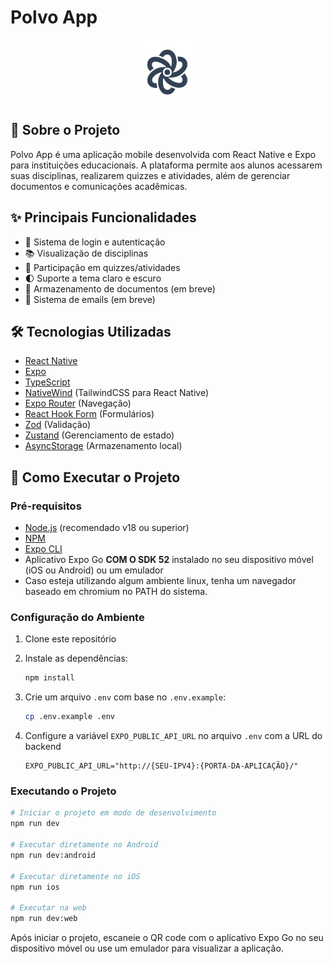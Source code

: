 # Polvo App

<div align="center">
  <img src="./assets/images/logo-black.svg" alt="Polvo Logo" width="100" />
</div>

## 📱 Sobre o Projeto

Polvo App é uma aplicação mobile desenvolvida com React Native e Expo para instituições educacionais. A plataforma permite aos alunos acessarem suas disciplinas, realizarem quizzes e atividades, além de gerenciar documentos e comunicações acadêmicas.

## ✨ Principais Funcionalidades

- 🔐 Sistema de login e autenticação
- 📚 Visualização de disciplinas
- 📝 Participação em quizzes/atividades
- 🌓 Suporte a tema claro e escuro
- 📂 Armazenamento de documentos (em breve)
- 📧 Sistema de emails (em breve)

## 🛠️ Tecnologias Utilizadas

- [React Native](https://reactnative.dev/)
- [Expo](https://expo.dev/)
- [TypeScript](https://www.typescriptlang.org/)
- [NativeWind](https://www.nativewind.dev/) (TailwindCSS para React Native)
- [Expo Router](https://docs.expo.dev/routing/introduction/) (Navegação)
- [React Hook Form](https://react-hook-form.com/) (Formulários)
- [Zod](https://zod.dev/) (Validação)
- [Zustand](https://github.com/pmndrs/zustand) (Gerenciamento de estado)
- [AsyncStorage](https://react-native-async-storage.github.io/async-storage/) (Armazenamento local)

## 🚀 Como Executar o Projeto

### Pré-requisitos

- [Node.js](https://nodejs.org/en/) (recomendado v18 ou superior)
- [NPM](https://www.npmjs.com/)
- [Expo CLI](https://docs.expo.dev/get-started/installation/)
- Aplicativo Expo Go **COM O SDK 52** instalado no seu dispositivo móvel (iOS ou Android) ou um emulador
- Caso esteja utilizando algum ambiente linux, tenha um navegador baseado em chromium no PATH do sistema.

### Configuração do Ambiente

1. Clone este repositório
2. Instale as dependências:
   ```bash
   npm install
   ```
3. Crie um arquivo `.env` com base no `.env.example`:
   ```bash
   cp .env.example .env
   ```
4. Configure a variável `EXPO_PUBLIC_API_URL` no arquivo `.env` com a URL do backend

   ```env
   EXPO_PUBLIC_API_URL="http://{SEU-IPV4}:{PORTA-DA-APLICAÇÃO}/"
   ```

### Executando o Projeto

```bash
# Iniciar o projeto em modo de desenvolvimento
npm run dev

# Executar diretamente no Android
npm run dev:android

# Executar diretamente no iOS
npm run ios

# Executar na web
npm run dev:web
```

Após iniciar o projeto, escaneie o QR code com o aplicativo Expo Go no seu dispositivo móvel ou use um emulador para visualizar a aplicação.
